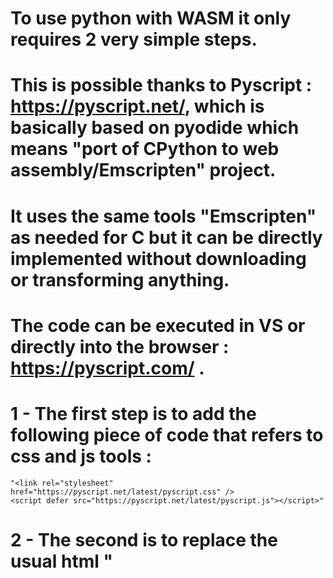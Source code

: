 # To use python with WASM it only requires 2 very simple steps.
# This is possible thanks to Pyscript : https://pyscript.net/, which is basically based on pyodide which means "port of CPython to web assembly/Emscripten" project.
# It uses the same tools "Emscripten" as needed for C but it can be directly implemented without downloading or transforming anything.

# The code can be executed in VS or directly into the browser : https://pyscript.com/ .

# 1 - The first step is to add the following piece of code that refers to css and js tools : 
    "<link rel="stylesheet" href="https://pyscript.net/latest/pyscript.css" />
    <script defer src="https://pyscript.net/latest/pyscript.js"></script>"

# 2 - The second is to replace the usual html "<script>" by "<py-script>".

